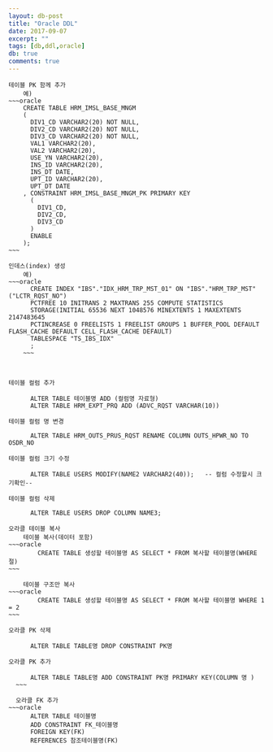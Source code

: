 ```yaml
---
layout: db-post
title: "Oracle DDL"
date: 2017-09-07
excerpt: ""
tags: [db,ddl,oracle]
db: true
comments: true
---
```




	테이블 PK 함께 추가
		예)
    ~~~oracle
		CREATE TABLE HRM_IMSL_BASE_MNGM
		(
		  DIV1_CD VARCHAR2(20) NOT NULL,
		  DIV2_CD VARCHAR2(20) NOT NULL,
		  DIV3_CD VARCHAR2(20) NOT NULL,
		  VAL1 VARCHAR2(20),
		  VAL2 VARCHAR2(20),  
		  USE_YN VARCHAR2(20),
		  INS_ID VARCHAR2(20),
		  INS_DT DATE,
		  UPT_ID VARCHAR2(20),
		  UPT_DT DATE
		, CONSTRAINT HRM_IMSL_BASE_MNGM_PK PRIMARY KEY
		  (
		    DIV1_CD,
		    DIV2_CD,
			DIV3_CD
		  )
		  ENABLE
		);
    ~~~

	인데스(index) 생성
		예)
    ~~~oracle
		  CREATE INDEX "IBS"."IDX_HRM_TRP_MST_01" ON "IBS"."HRM_TRP_MST" ("LCTR_RQST_NO")
		  PCTFREE 10 INITRANS 2 MAXTRANS 255 COMPUTE STATISTICS
		  STORAGE(INITIAL 65536 NEXT 1048576 MINEXTENTS 1 MAXEXTENTS 2147483645
		  PCTINCREASE 0 FREELISTS 1 FREELIST GROUPS 1 BUFFER_POOL DEFAULT FLASH_CACHE DEFAULT CELL_FLASH_CACHE DEFAULT)
		  TABLESPACE "TS_IBS_IDX"
		  ;
		~~~



	테이블 컬럼 추가
  ~~~oracle
		ALTER TABLE 테이블명 ADD (컬럼명 자료형)
		ALTER TABLE HRM_EXPT_PRQ ADD (ADVC_RQST VARCHAR(10))
  ~~~

	테이블 컬럼 명 변경
  ~~~oracle
		ALTER TABLE HRM_OUTS_PRUS_RQST RENAME COLUMN OUTS_HPWR_NO TO OSDR_NO
  ~~~


	테이블 컬럼 크기 수정
  ~~~oracle
		ALTER TABLE USERS MODIFY(NAME2 VARCHAR2(40));   -- 컬럼 수정할시 크기확인--
  ~~~

	테이블 컬럼 삭제
  ~~~oracle
		ALTER TABLE USERS DROP COLUMN NAME3;
  ~~~





	오라클 테이블 복사
		테이블 복사(데이터 포함)
    ~~~oracle
			CREATE TABLE 생성할 테이블명 AS SELECT * FROM 복사할 테이블명(WHERE 절)
    ~~~

		테이블 구조만 복사
    ~~~oracle
			CREATE TABLE 생성할 테이블명 AS SELECT * FROM 복사할 테이블명 WHERE 1 = 2
    ~~~

	오라클 PK 삭제
  ~~~oracle
		ALTER TABLE TABLE명 DROP CONSTRAINT PK명
  ~~~

	오라클 PK 추가
  ~~~oracle
		ALTER TABLE TABLE명 ADD CONSTRAINT PK명 PRIMARY KEY(COLUMN 명 )
	~~~

	오라클 FK 추가
  ~~~oracle
		ALTER TABLE 테이블명
		ADD CONSTRAINT FK_테이블명
		FOREIGN KEY(FK)
		REFERENCES 참조테이블명(FK)
  ~~~

